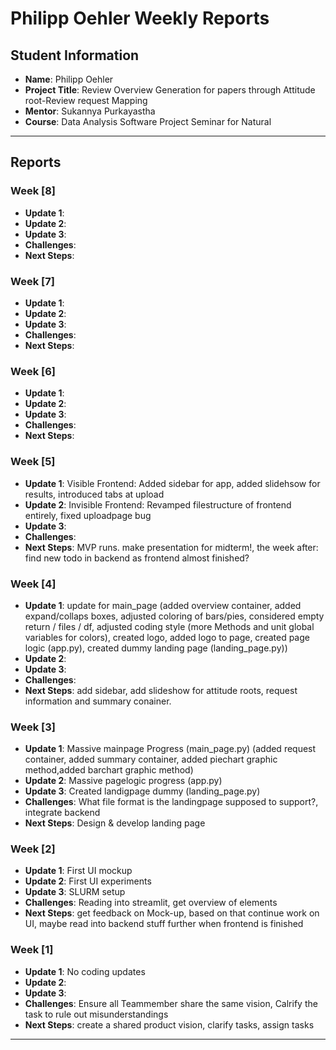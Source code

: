 # Philipp Oehler Weekly Reports

## Student Information
- **Name**: Philipp Oehler
- **Project Title**: Review Overview Generation for papers through Attitude root-Review request Mapping 
- **Mentor**: Sukannya Purkayastha
- **Course**: Data Analysis Software Project Seminar for Natural 

---

## Reports

### Week [8]

- **Update 1**: 
- **Update 2**: 
- **Update 3**: 
- **Challenges**: 
- **Next Steps**: 

### Week [7]

- **Update 1**: 
- **Update 2**: 
- **Update 3**: 
- **Challenges**: 
- **Next Steps**: 

### Week [6]

- **Update 1**: 
- **Update 2**: 
- **Update 3**: 
- **Challenges**: 
- **Next Steps**: 


### Week [5]

- **Update 1**: Visible Frontend: Added sidebar for app, added slidehsow for results, introduced tabs at upload
- **Update 2**: Invisible Frontend: Revamped filestructure of frontend entirely, fixed uploadpage bug
- **Update 3**: 
- **Challenges**: 
- **Next Steps**: MVP runs. make presentation for midterm!, the week after: find new todo in backend as frontend almost finished?

### Week [4]

- **Update 1**: update for main_page (added overview container, added expand/collaps boxes, adjusted coloring of bars/pies, considered empty return / files / df, adjusted coding style (more Methods and unit global variables for colors), created logo, added logo to page, created page logic (app.py), created dummy landing page (landing_page.py))
- **Update 2**: 
- **Update 3**: 
- **Challenges**: 
- **Next Steps**: add sidebar, add slideshow for attitude roots, request information and summary conainer.

### Week [3]

- **Update 1**: Massive mainpage Progress (main_page.py) (added request container, added summary container, added piechart graphic method,added barchart graphic method)
- **Update 2**: Massive pagelogic progress (app.py)
- **Update 3**: Created landigpage dummy (landing_page.py)
- **Challenges**: What file format is the landingpage supposed to support?, integrate backend
- **Next Steps**: Design & develop landing page

### Week [2]

- **Update 1**: First UI mockup
- **Update 2**: First UI experiments
- **Update 3**: SLURM setup
- **Challenges**: Reading into streamlit, get overview of elements
- **Next Steps**: get feedback on Mock-up, based on that continue work on UI, maybe read into backend stuff further when frontend is finished

### Week [1]

- **Update 1**: No coding updates 
- **Update 2**: 
- **Update 3**: 
- **Challenges**: Ensure all Teammember share the same vision, Calrify the task to rule out misunderstandings
- **Next Steps**: create a shared product vision, clarify tasks, assign tasks

---
